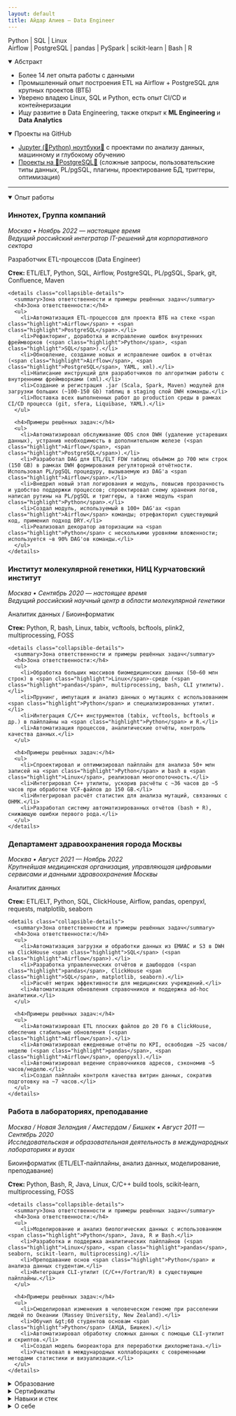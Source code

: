 ```yaml
---
layout: default
title: Айдар Алиев – Data Engineer
---
```


<section id="role" class="section section--role">
  <p class="skills">
    <span class="highlight">Python</span> | <span class="highlight">SQL</span> | <span class="highlight">Linux</span><br>
    <span class="highlight">Airflow</span> | <span class="highlight">PostgreSQL</span> | <span class="highlight">pandas</span> | PySpark | scikit-learn | Bash | R
  </p>
</section>

<details id="summary" class="fold" open>
  <summary>Абстракт</summary>
  <ul>
    <li>Более 14 лет опыта работы с данными</li>
    <li>Промышленный опыт построения ETL на <span class="highlight">Airflow</span> + <span class="highlight">PostgreSQL</span> для крупных проектов (ВТБ)</li>
    <li>Уверено владею <span class="highlight">Linux</span>, <span class="highlight">SQL</span> и <span class="highlight">Python</span>, есть опыт CI/CD и контейнеризации</li>
    <li>Ищу развитие в Data Engineering, также открыт к <strong>ML Engineering</strong> и <strong>Data Analytics</strong></li>
  </ul>
</details>

<details id="projects" class="fold" open>
  <summary>Проекты на GitHub</summary>
  <ul>
    <li><a class="proj-frag" href="https://github.com/aydaraliev/data_science_course_yandex">Jupyter (🐍Python) ноутбуки🔗</a> с проектами по анализу данных, машинному и глубокому обучению</li>
    <li><a class="proj-frag" href="https://github.com/aydaraliev/SQL_for_development_course_yandex">Проекты на 🐘PostgreSQL🔗</a> (сложные запросы, пользовательские типы данных, PL/pgSQL, плагины, проектирование БД, триггеры, оптимизация)</li>
  </ul>
  <hr />
</details>

<details id="experience" class="fold" open>
  <summary>Опыт работы</summary>

  <article class="job">
    <h3>Иннотех, Группа компаний</h3>
    <p class="meta"><em>Москва • Ноябрь 2022 — настоящее время</em><br><em>Ведущий российский интегратор IT-решений для корпоративного сектора</em></p>
    <p class="job-title">Разработчик ETL-процессов (Data Engineer)</p>
    <p class="stack"><strong>Стек:</strong> ETL/ELT, <span class="highlight">Python</span>, <span class="highlight">SQL</span>, <span class="highlight">Airflow</span>, <span class="highlight">PostgreSQL</span>, PL/pgSQL, Spark, git, Confluence, Maven</p>

    <details class="collapsible-details">
      <summary>Зона ответственности и примеры решённых задач</summary>
      <h4>Зона ответственности:</h4>
      <ul>
        <li>Автоматизация ETL-процессов для проекта ВТБ на стеке <span class="highlight">Airflow</span> + <span class="highlight">PostgreSQL</span>.</li>
        <li>Рефакторинг, доработка и исправление ошибок внутренних фреймворков (<span class="highlight">Python</span>, <span class="highlight">SQL</span>).</li>
        <li>Обновление, создание новых и исправление ошибок в отчётах (<span class="highlight">Airflow</span>, <span class="highlight">PostgreSQL</span>, YAML, xml).</li>
        <li>Написание инструкций для разработчиков по алгоритмам работы с внутренними фреймворками (xml).</li>
        <li>Создание и регистрация .jar (Scala, Spark, Maven) модулей для загрузки больших (~100-150 Gb) таблиц в staging слой DWH команды.</li>
        <li>Поставка всех выполненных работ до production среды в рамках CI/CD процесса (git, sfera, Liquibase, YAML).</li>
      </ul>

      <h4>Примеры решённых задач:</h4>
      <ul>
        <li>Автоматизировал обслуживание ODS слоя DWH (удаление устаревших данных), устранив необходимость в дополнительном железе (<span class="highlight">Airflow</span>, <span class="highlight">PostgreSQL</span>).</li>
        <li>Разработал DAG для ETL/ELT FDW таблиц объёмом до 700 млн строк (150 GB) в рамках DWH формирования регуляторной отчётности. Использовал PL/pgSQL процедуру, вызываемую из DAG'а <span class="highlight">Airflow</span>.</li>
        <li>Внедрил новый этап логирования и модуль, повысив прозрачность и удобство поддержки процессов; спроектировал схему хранения логов, написал рутины на PL/pgSQL и триггеры, а также модуль <span class="highlight">Python</span>.</li>
        <li>Создал модуль, используемый в 100+ DAG'ах <span class="highlight">Airflow</span> команды; отрефакторил существующий код, применил подход DRY.</li>
        <li>Реализовал декоратор авторизации на <span class="highlight">Python</span> с несколькими уровнями вложенности; используется ~в 90% DAG'ов команды.</li>
      </ul>
    </details>
  </article>

  <article class="job">
    <h3>Институт молекулярной генетики, НИЦ Курчатовский институт</h3>
    <p class="meta"><em>Москва • Сентябрь 2020 — настоящее время</em><br><em>Ведущий российский научный центр в области молекулярной генетики</em></p>
    <p class="job-title">Аналитик данных / Биоинформатик</p>
    <p class="stack"><strong>Стек:</strong> <span class="highlight">Python</span>, R, bash, <span class="highlight">Linux</span>, tabix, vcftools, bcftools, plink2, multiprocessing, FOSS</p>

    <details class="collapsible-details">
      <summary>Зона ответственности и примеры решённых задач</summary>
      <h4>Зона ответственности:</h4>
      <ul>
        <li>Обработка больших массивов биомедицинских данных (50–60 млн строк) в <span class="highlight">Linux</span>-среде (<span class="highlight">pandas</span>, multiprocessing, bash, CLI утилиты).</li>
        <li>Прунинг, импутация и анализ данных о мутациях с использованием <span class="highlight">Python</span> и специализированных утилит.</li>
        <li>Интеграция C/C++ инструментов (tabix, vcftools, bcftools и др.) в пайплайны на <span class="highlight">Python</span> и R.</li>
        <li>Автоматизация процессов, аналитические отчёты, контроль качества данных.</li>
      </ul>

      <h4>Примеры решённых задач:</h4>
      <ul>
        <li>Спроектировал и оптимизировал пайплайн для анализа 50+ млн записей на <span class="highlight">Python</span> и bash в <span class="highlight">Linux</span>, реализовал многопоточность.</li>
        <li>Интегрировал C++ утилиты, ускорив расчёты с ~36 часов до ~5 часов при обработке VCF-файлов до 150 GB.</li>
        <li>Интегрировал расчёт статистик для анализа мутаций, связанных с ОНМК.</li>
        <li>Разработал систему автоматизированных отчётов (bash + R), снижающую ошибки первого рода.</li>
      </ul>
    </details>
  </article>

  <article class="job">
    <h3>Департамент здравоохранения города Москвы</h3>
    <p class="meta"><em>Москва • Август 2021 — Ноябрь 2022</em><br><em>Крупнейшая медицинская организация, управляющая цифровыми сервисами и данными здравоохранения Москвы</em></p>
    <p class="job-title">Аналитик данных</p>
    <p class="stack"><strong>Стек:</strong> ETL/ELT, <span class="highlight">Python</span>, <span class="highlight">SQL</span>, ClickHouse, <span class="highlight">Airflow</span>, <span class="highlight">pandas</span>, openpyxl, requests, matplotlib, seaborn</p>

    <details class="collapsible-details">
      <summary>Зона ответственности и примеры решённых задач</summary>
      <h4>Зона ответственности:</h4>
      <ul>
        <li>Автоматизация загрузки и обработки данных из ЕМИАС и S3 в DWH на ClickHouse <span class="highlight">SQL</span> (<span class="highlight">Airflow</span>).</li>
        <li>Разработка управленческих отчётов и дашбордов (<span class="highlight">pandas</span>, ClickHouse <span class="highlight">SQL</span>, matplotlib, seaborn).</li>
        <li>Расчёт метрик эффективности для медицинских учреждений.</li>
        <li>Автоматизация обновления справочников и поддержка ad‑hoc аналитики.</li>
      </ul>

      <h4>Примеры решённых задач:</h4>
      <ul>
        <li>Автоматизировал ETL плоских файлов до 20 Гб в ClickHouse, обеспечив стабильные обновления (<span class="highlight">Airflow</span>).</li>
        <li>Автоматизировал ежедневные отчёты по KPI, освободив ~25 часов/неделю (<span class="highlight">pandas</span>, <span class="highlight">Airflow</span>, openpyxl).</li>
        <li>Автоматизировал ведение справочников адресов, сэкономив ~5 часов/неделю.</li>
        <li>Создал пайплайн контроля качества витрин данных, сократив подготовку на ~7 часов.</li>
      </ul>
    </details>
  </article>

  <!-- Restored block: Работа в лабораториях, преподавание -->
  <article class="job">
    <h3>Работа в лабораториях, преподавание</h3>
    <p class="meta"><em>Москва / Новая Зеландия / Амстердам / Бишкек • Август 2011 — Сентябрь 2020</em><br><em>Исследовательская и образовательная деятельность в международных лабораториях и вузах</em></p>
    <p class="job-title">Биоинформатик (ETL/ELT‑пайплайны, анализ данных, моделирование, преподавание)</p>
    <p class="stack"><strong>Стек:</strong> <span class="highlight">Python</span>, Bash, R, Java, <span class="highlight">Linux</span>, C/C++ build tools, scikit‑learn, multiprocessing, FOSS</p>

    <details class="collapsible-details">
      <summary>Зона ответственности и примеры решённых задач</summary>
      <h4>Зона ответственности:</h4>
      <ul>
        <li>Моделирование и анализ биологических данных с использованием <span class="highlight">Python</span>, Java, R и Bash.</li>
        <li>Разработка и поддержка аналитических пайплайнов (<span class="highlight">Linux</span>, <span class="highlight">pandas</span>, seaborn, scikit‑learn, multiprocessing).</li>
        <li>Преподавание основ <span class="highlight">Python</span> и анализа данных студентам.</li>
        <li>Интеграция CLI‑утилит (C/C++/Fortran/R) в существующие пайплайны.</li>
      </ul>

      <h4>Примеры решённых задач:</h4>
      <ul>
        <li>Смоделировал изменения в человеческом геноме при расселении людей по Океании (Massey University, New Zealand).</li>
        <li>Обучил &gt;60 студентов основам <span class="highlight">Python</span> (АУЦА, Бишкек).</li>
        <li>Автоматизировал обработку сложных данных с помощью CLI‑утилит и скриптов.</li>
        <li>Создал модель биореактора для переработки дихлорметана.</li>
        <li>Участвовал в международных коллаборациях с современными методами статистики и визуализации.</li>
      </ul>
    </details>
  </article>
</details>

<details id="education" class="fold">
  <summary>Образование</summary>
  <table>
    <thead>
      <tr><th>Год</th><th>Учебное заведение</th><th>Специальность и квалификация</th></tr>
    </thead>
    <tbody>
      <tr><td>2014</td><td>Massey University, Новая Зеландия</td><td>Master in Computational Biology</td></tr>
      <tr><td>2011</td><td>МГУ им. М.В. Ломоносова (ФФМ)</td><td>Лечебное дело (врач)</td></tr>
      <tr><td>2011</td><td>МГУ им. М.В. Ломоносова (ВМиК)</td><td>Разработчик (доп. квалификация)</td></tr>
    </tbody>
  </table>
</details>

<details id="certificates" class="fold">
  <summary>Сертификаты</summary>
  <ul>
    <li><strong>2024</strong> — <span class="highlight">SQL</span> для разработчиков (Яндекс Практикум)</li>
    <li><strong>2023</strong> — Специалист по Data Science (Яндекс Практикум)</li>
    <li><strong>2020</strong> — <span class="highlight">Python</span> and Flask Bootcamp (Udemy)</li>
    <li><strong>2018</strong> — Data Science Math Skills, Statistics with R, OOP in Java, REST APIs, Linear Algebra, Calculus (Coursera/edX/Stanford)</li>
  </ul>
</details>

<details id="skills" class="fold">
  <summary>Навыки и стек</summary>
  <ul>
    <li><strong>Языки:</strong> <span class="highlight">Python</span>, <span class="highlight">SQL</span>, R, Java</li>
    <li><strong>Модули <span class="highlight">Python</span>:</strong> multiprocessing, os, requests, json</li>
    <li><strong>Базы данных и хранилища:</strong> <span class="highlight">PostgreSQL</span>, ClickHouse, S3</li>
    <li><strong>ETL и Workflow:</strong> <span class="highlight">Airflow</span>, Cron, Prefect 2, PySpark, Spark</li>
    <li><strong>Анализ данных:</strong> <span class="highlight">pandas</span>, matplotlib, seaborn, scikit-learn, Jupyter, Excel</li>
    <li><strong>API и Web:</strong> REST, Flask, requests, json</li>
    <li><strong>DevOps:</strong> git, Docker, CI/CD</li>
    <li><strong>ОС:</strong> <span class="highlight">Linux</span> (Ubuntu, Tuxedo OS), Windows, MacOS</li>
  </ul>
</details>

<details id="about" class="fold">
  <summary>О себе</summary>
  <ul>
    <li>Учился программировать на ВМиК МГУ параллельно с дипломом врача (ФФМ МГУ).</li>
    <li>После выпуска занимался сначала биоинформатикой, затем полностью перешёл в ETL и Data Engineering.</li>
    <li>Уверенно владею <span class="highlight">Python</span> и <span class="highlight">SQL</span>. Стремлюсь углубить свои знания при помощи онлайн обучения.</li>
    <li>Имею 3 года промышленного опыта разработки ETL процессов (<span class="highlight">Airflow</span>, <span class="highlight">pandas</span>, <span class="highlight">PostgreSQL</span>, ClickHouse).</li>
    <li>Сторонник непрерывного обучения. Сейчас прохожу курс по инженерии данных на Яндекс Практикум. Поступил в магистратуру ВШЭ по инженерии данных (обучение онлайн).</li>
    <li>Слежу за новостями в области Data Science через подписку на medium.</li>
    <li>Изучал основы теории игр и эволюционные вычисления в Universiteit van Amsterdam и Vrije Universiteit (Амстердам).</li>
    <li>Анализировал структурированные данные и моделировал биологические системы.</li>
    <li>Преподавал <span class="highlight">Python</span> и основы анализа данных студентам.</li>
    <li>Уверенно работаю в командной строке <span class="highlight">Linux</span>, пишу скрипты на bash.</li>
    <li>Открыт к предложениям Data Engineer, ML Engineer и Data Analyst.</li>
  </ul>
</details>


